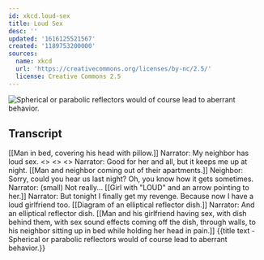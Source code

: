 ```yaml
---
id: xkcd.loud-sex
title: Loud Sex
desc: ''
updated: '1616125521567'
created: '1189753200000'
sources:
  name: xkcd
  url: 'https://creativecommons.org/licenses/by-nc/2.5/'
  license: Creative Commons 2.5
---
```

![Spherical or parabolic reflectors would of course lead to aberrant behavior.](https://imgs.xkcd.com/comics/loud_sex.png)

## Transcript
[[Man in bed, covering his head with pillow.]]
Narrator: My neighbor has loud sex.
<<OHHHHH>>
<<GASP>>
<<AAAAAAA>>
Narrator: Good for her and all, but it keeps me up at night.
[[Man and neighbor coming out of their apartments.]]
Neighbor: Sorry, could you hear us last night? Oh, you know how it gets sometimes.
Narrator: (small) Not really...
[[Girl with "LOUD" and an arrow pointing to her.]]
Narrator: But tonight I finally get my revenge. Because now I have a loud girlfriend too.
[[Diagram of an elliptical reflector dish.]]
Narrator: And an elliptical reflector dish.
[[Man and his girlfriend having sex, with dish behind them, with sex sound effects coming off the dish, through walls, to his neighbor sitting up in bed while holding her head in pain.]]
{{title text - Spherical or parabolic reflectors would of course lead to aberrant behavior.}}
